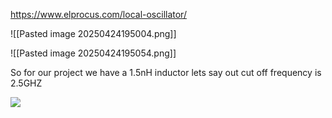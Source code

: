 https://www.elprocus.com/local-oscillator/

![[Pasted image 20250424195004.png]]

![[Pasted image 20250424195054.png]]

So for our project we have a 1.5nH inductor lets say out cut off frequency is 2.5GHZ 

**![](https://lh7-rt.googleusercontent.com/docsz/AD_4nXc6cLGtW8TRHroSqL1PvNBtlALP8T_5SYo51leeMVbBydABzEPzWynI0K3mU1WK9EPqma9N6KbZ7H1Bk3uoejUwwuKbHRkzI6HfDZYdpgMEuDXd5QUTJP4wh__ZiVmOTl7fzR9k?key=G_9rsNHn_1fGu5XtvZSPkbk4)**
